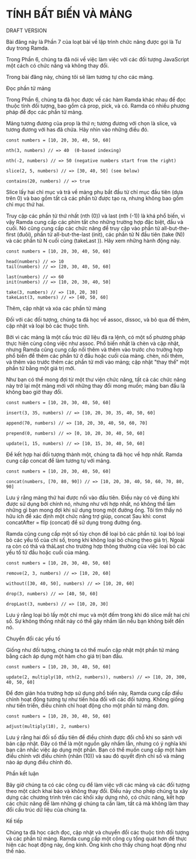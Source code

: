 # TÍNH BẤT BIẾN VÀ MẢNG

DRAFT VERSION

Bài đăng này là Phần 7 của loạt bài về lập trình chức năng được gọi là Tư duy trong Ramda.

Trong Phần 6, chúng ta đã nói về việc làm việc với các đối tượng JavaScript một cách có chức năng và không thay đổi.

Trong bài đăng này, chúng tôi sẽ làm tương tự cho các mảng.

Đọc phần tử mảng

Trong Phần 6, chúng ta đã học được về các hàm Ramda khác nhau để đọc thuộc tính đối tượng, bao gồm cả prop, pick, và có. Ramda có nhiều phương pháp để đọc các phần tử mảng.

Mảng tương đương của prop là thứ n; tương đương với chọn là slice, và tương đương với has đã chứa. Hãy nhìn vào những điều đó.

```
const numbers = [10, 20, 30, 40, 50, 60]

nth(3, numbers) // => 40  (0-based indexing)

nth(-2, numbers) // => 50 (negative numbers start from the right)

slice(2, 5, numbers) // => [30, 40, 50] (see below)

contains(20, numbers) // => true
```

Slice lấy hai chỉ mục và trả về mảng phụ bắt đầu từ chỉ mục đầu tiên \(dựa trên 0\) và bao gồm tất cả các phần tử được tạo ra, nhưng không bao gồm chỉ mục thứ hai.

Truy cập các phần tử thứ nhất \(nth \(0\)\) và last \(nth \(-1\)\) là khá phổ biến, vì vậy Ramda cung cấp các phím tắt cho những trường hợp đặc biệt, đầu và cuối. Nó cũng cung cấp các chức năng để truy cập vào phần tử all-but-the-first \(đuôi\), phần tử all-but-the-last \(init\), các phần tử N đầu tiên \(take \(N\)\) và các phần tử N cuối cùng \(takeLast \)\). Hãy xem những hành động này.

```
const numbers = [10, 20, 30, 40, 50, 60]

head(numbers) // => 10
tail(numbers) // => [20, 30, 40, 50, 60]

last(numbers) // => 60
init(numbers) // => [10, 20, 30, 40, 50]

take(3, numbers) // => [10, 20, 30]
takeLast(3, numbers) // => [40, 50, 60]
```

Thêm, cập nhật và xóa các phần tử mảng

Đối với các đối tượng, chúng ta đã học về assoc, dissoc, và bỏ qua để thêm, cập nhật và loại bỏ các thuộc tính.

Bởi vì các mảng là một cấu trúc dữ liệu đã ra lệnh, có một số phương pháp thực hiện cùng công việc như assoc. Phổ biến nhất là chèn và cập nhật, nhưng Ramda cũng cung cấp nối thêm và thêm vào trước cho trường hợp phổ biến để thêm các phần tử ở đầu hoặc cuối của mảng. chèn, nối thêm, và thêm vào trước thêm các phần tử mới vào mảng; cập nhật "thay thế" một phần tử bằng một giá trị mới.

Như bạn có thể mong đợi từ một thư viện chức năng, tất cả các chức năng này trở lại một mảng mới với những thay đổi mong muốn; mảng ban đầu là không bao giờ thay đổi.

```
const numbers = [10, 20, 30, 40, 50, 60]

insert(3, 35, numbers) // => [10, 20, 30, 35, 40, 50, 60]

append(70, numbers) // => [10, 20, 30, 40, 50, 60, 70]

prepend(0, numbers) // => [0, 10, 20, 30, 40, 50, 60]

update(1, 15, numbers) // => [10, 15, 30, 40, 50, 60]
```

Để kết hợp hai đối tượng thành một, chúng ta đã học về hợp nhất. Ramda cung cấp concat để làm tương tự với mảng.

```
const numbers = [10, 20, 30, 40, 50, 60]

concat(numbers, [70, 80, 90]) // => [10, 20, 30, 40, 50, 60, 70, 80, 90]
```

Lưu ý rằng mảng thứ hai được nối vào đầu tiên. Điều này có vẻ đúng khi được sử dụng bởi chính nó, nhưng như với hợp nhất, nó không thể làm những gì bạn mong đợi khi sử dụng trong một đường ống. Tôi tìm thấy nó hữu ích để xác định một chức năng trợ giúp, concat Sau khi: const concatAfter = flip \(concat\) để sử dụng trong đường ống.

Ramda cũng cung cấp một số tùy chọn để loại bỏ các phần tử. loại bỏ loại bỏ các yếu tố của chỉ số, trong khi không loại bỏ chúng theo giá trị. Ngoài ra còn có thả và thảLast cho trường hợp thông thường của việc loại bỏ các yếu tố từ đầu hoặc cuối của mảng.

```
const numbers = [10, 20, 30, 40, 50, 60]

remove(2, 3, numbers) // => [10, 20, 60]

without([30, 40, 50], numbers) // => [10, 20, 60]

drop(3, numbers) // => [40, 50, 60]

dropLast(3, numbers) // => [10, 20, 30]
```

Lưu ý rằng loại bỏ lấy một chỉ mục và một đếm trong khi đó slice mất hai chỉ số. Sự không thống nhất này có thể gây nhầm lẫn nếu bạn không biết đến nó.

Chuyển đổi các yếu tố

Giống như đối tượng, chúng ta có thể muốn cập nhật một phần tử mảng bằng cách áp dụng một hàm cho giá trị ban đầu.

```
const numbers = [10, 20, 30, 40, 50, 60]

update(2, multiply(10, nth(2, numbers)), numbers) // => [10, 20, 300, 40, 50, 60]
```

Để đơn giản hóa trường hợp sử dụng phổ biến này, Ramda cung cấp điều chỉnh hoạt động tương tự như tiến hóa đối với các đối tượng. Không giống như tiến triển, điều chỉnh chỉ hoạt động cho một phần tử mảng đơn.

```
const numbers = [10, 20, 30, 40, 50, 60]

adjust(multiply(10), 2, numbers)
```

Lưu ý rằng hai đối số đầu tiên để điều chỉnh được đổi chỗ khi so sánh với bản cập nhật. Đây có thể là một nguồn gây nhầm lẫn, nhưng có ý nghĩa khi bạn cân nhắc việc áp dụng một phần. Bạn có thể muốn cung cấp một hàm điều chỉnh với điều chỉnh \(nhân \(10\)\) và sau đó quyết định chỉ số và mảng nào áp dụng điều chỉnh đó.

Phần kết luận

Bây giờ chúng ta có các công cụ để làm việc với các mảng và các đối tượng theo một cách khai báo và không thay đổi. Điều này cho phép chúng ta xây dựng các chương trình trên các khối xây dựng nhỏ, có chức năng, kết hợp các chức năng để làm những gì chúng ta cần làm, tất cả mà không làm thay đổi cấu trúc dữ liệu của chúng ta.

Kế tiếp

Chúng ta đã học cách đọc, cập nhật và chuyển đổi các thuộc tính đối tượng và các phần tử mảng. Ramda cung cấp một công cụ tổng quát hơn để thực hiện các hoạt động này, ống kính. Ống kính cho thấy chúng hoạt động như thế nào.

